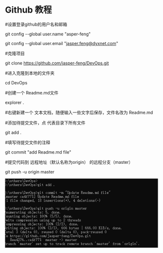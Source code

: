 # Github 教程



#设置登录github的用户名和邮箱

git config --global user.name "asper-feng" 

git config --global user.email "jasper.feng@dyxnet.com"



#克隆项目

git clone https://github.com/jasper-feng/DevOps.git



#进入克隆到本地的文件夹 

cd DevOps

 

#创建一个 Readme.md文件

explorer .

#右键新建一个 文本文档，随便输入一些文字后保存，文件名改为 Readme.md



#添加待提交文件，点 代表目录下所有文件

git add .



#填写待提交文件的注释

git commit "add Readme.md file"

 

#提交代码到 远程地址（默认名称为origin） 的远程分支（master）

git push -u origin master

 ![result](https://github.com/jasper-feng/DevOps/blob/master/jpg_resource/result.jpg)

